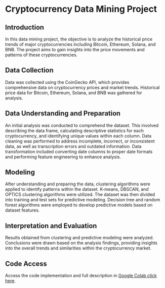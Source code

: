 
# Cryptocurrency Data Mining Project

## Introduction
In this data mining project, the objective is to analyze the historical price trends of major cryptocurrencies including Bitcoin, Ethereum, Solana, and BNB. The project aims to gain insights into the price movements and patterns of these cryptocurrencies.

## Data Collection
Data was collected using the CoinGecko API, which provides comprehensive data on cryptocurrency prices and market trends. Historical price data for Bitcoin, Ethereum, Solana, and BNB was gathered for analysis.

## Data Understanding and Preparation
An initial analysis was conducted to comprehend the dataset. This involved describing the data frame, calculating descriptive statistics for each cryptocurrency, and identifying unique values within each column. Data cleaning was performed to address incomplete, incorrect, or inconsistent data, as well as transcription errors and outdated information. Data transformation included converting date columns to proper date formats and performing feature engineering to enhance analysis.

## Modeling
After understanding and preparing the data, clustering algorithms were applied to identify patterns within the dataset. K-means, DBSCAN, and OPTICS clustering algorithms were utilized. The dataset was then divided into training and test sets for predictive modeling. Decision tree and random forest algorithms were employed to develop predictive models based on dataset features.

## Interpretation and Evaluation
Results obtained from clustering and predictive modeling were analyzed. Conclusions were drawn based on the analysis findings, providing insights into the overall trends and similarities within the cryptocurrency market.

## Code Access
Access the code implementation and full description in [Google Colab click here](https://colab.research.google.com/drive/1H0WVc70VaXrmc82oZJaIM5skus-V60zB?usp=sharing).


